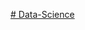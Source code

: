 [# Data-Science](https://drive.google.com/file/d/1vyEPgznvKZcyPG0cD1taC0QNNkQowKDE/view?usp=sharing)
